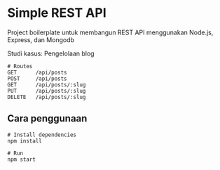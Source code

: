 # Simple REST API

Project boilerplate untuk membangun REST API menggunakan Node.js, Express, dan Mongodb

Studi kasus: Pengelolaan blog

```
# Routes
GET      /api/posts
POST     /api/posts
GET      /api/posts/:slug
PUT      /api/posts/:slug
DELETE   /api/posts/:slug

```

## Cara penggunaan

```
# Install dependencies
npm install

# Run
npm start

```